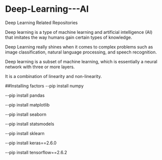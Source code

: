 # Deep-Learning---AI
Deep Learning Related Repositories

Deep learning is a type of machine learning and artificial intelligence (AI) that imitates the way humans gain certain types of knowledge.

Deep Learning really shines when it comes to complex problems such as image classification, natural language processing, and speech recognition.

Deep learning is a subset of machine learning, which is essentially a neural network with three or more layers.

It is a combination of linearity and non-linearity.

##Installing factors
--pip install numpy

--pip install pandas

--pip install matplotlib

--pip install seaborn

--pip install statsmodels

--pip install sklearn

--pip install keras==2.6.0

--pip install tensorflow==2.6.2
